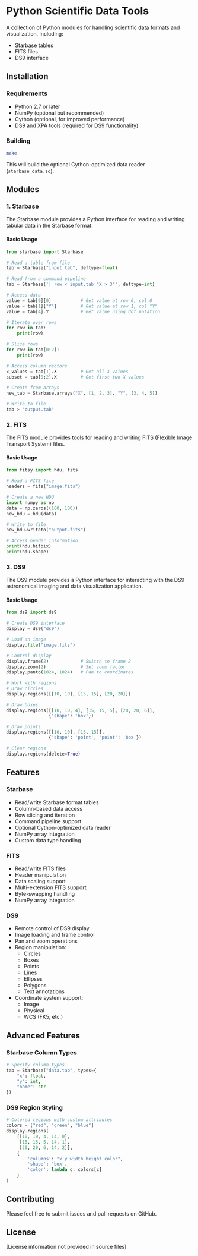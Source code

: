 # Python Scientific Data Tools

A collection of Python modules for handling scientific data formats and visualization, including:
- Starbase tables
- FITS files
- DS9 interface

## Installation

### Requirements
- Python 2.7 or later
- NumPy (optional but recommended)
- Cython (optional, for improved performance)
- DS9 and XPA tools (required for DS9 functionality)

### Building
```bash
make
```
This will build the optional Cython-optimized data reader (`starbase_data.so`).

## Modules

### 1. Starbase

The Starbase module provides a Python interface for reading and writing tabular data in the Starbase format.

#### Basic Usage
```python
from starbase import Starbase

# Read a table from file
tab = Starbase("input.tab", deftype=float)

# Read from a command pipeline
tab = Starbase('| row < input.tab "X > 3"', deftype=int)

# Access data
value = tab[0][0]           # Get value at row 0, col 0
value = tab[1]["Y"]         # Get value at row 1, col "Y"
value = tab[4].Y            # Get value using dot notation

# Iterate over rows
for row in tab:
    print(row)

# Slice rows
for row in tab[0:2]:
    print(row)

# Access column vectors
x_values = tab[:].X         # Get all X values
subset = tab[0:2].X         # Get first two X values

# Create from arrays
new_tab = Starbase.arrays("X", [1, 2, 3], "Y", [3, 4, 5])

# Write to file
tab > "output.tab"
```

### 2. FITS

The FITS module provides tools for reading and writing FITS (Flexible Image Transport System) files.

#### Basic Usage
```python
from fitsy import hdu, fits

# Read a FITS file
headers = fits("image.fits")

# Create a new HDU
import numpy as np
data = np.zeros((100, 100))
new_hdu = hdu(data)

# Write to file
new_hdu.writeto("output.fits")

# Access header information
print(hdu.bitpix)
print(hdu.shape)
```

### 3. DS9

The DS9 module provides a Python interface for interacting with the DS9 astronomical imaging and data visualization application.

#### Basic Usage
```python
from ds9 import ds9

# Create DS9 interface
display = ds9("ds9")

# Load an image
display.file("image.fits")

# Control display
display.frame(2)            # Switch to frame 2
display.zoom(2)             # Set zoom factor
display.panto(1024, 1024)   # Pan to coordinates

# Work with regions
# Draw circles
display.regions([[10, 10], [15, 15], [20, 20]])

# Draw boxes
display.regions([[10, 10, 4], [15, 15, 5], [20, 20, 6]], 
                {'shape': 'box'})

# Draw points
display.regions([[10, 10], [15, 15]], 
                {'shape': 'point', 'point': 'box'})

# Clear regions
display.regions(delete=True)
```

## Features

### Starbase
- Read/write Starbase format tables
- Column-based data access
- Row slicing and iteration
- Command pipeline support
- Optional Cython-optimized data reader
- NumPy array integration
- Custom data type handling

### FITS
- Read/write FITS files
- Header manipulation
- Data scaling support
- Multi-extension FITS support
- Byte-swapping handling
- NumPy array integration

### DS9
- Remote control of DS9 display
- Image loading and frame control
- Pan and zoom operations
- Region manipulation:
  - Circles
  - Boxes
  - Points
  - Lines
  - Ellipses
  - Polygons
  - Text annotations
- Coordinate system support:
  - Image
  - Physical
  - WCS (FK5, etc.)

## Advanced Features

### Starbase Column Types
```python
# Specify column types
tab = Starbase("data.tab", types={
    "x": float,
    "y": int,
    "name": str
})
```

### DS9 Region Styling
```python
# Colored regions with custom attributes
colors = ["red", "green", "blue"]
display.regions(
    [[10, 10, 4, 14, 0], 
     [15, 15, 5, 14, 1], 
     [20, 20, 6, 14, 2]],
    {
        'columns': "x y width height color",
        'shape': 'box',
        'color': lambda c: colors[c]
    }
)
```

## Contributing

Please feel free to submit issues and pull requests on GitHub.

## License

[License information not provided in source files]